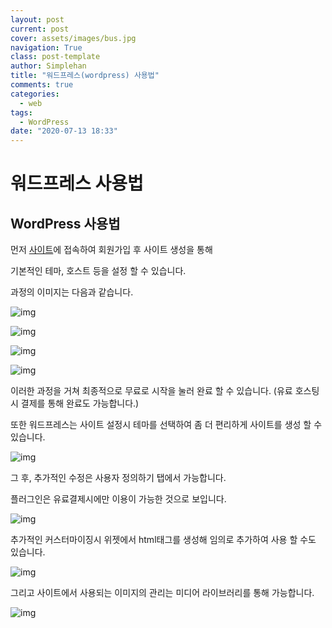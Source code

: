 ```yaml
---
layout: post
current: post
cover: assets/images/bus.jpg
navigation: True
class: post-template
author: Simplehan
title: "워드프레스(wordpress) 사용법"
comments: true
categories:
  - web
tags:
  - WordPress
date: "2020-07-13 18:33"
---
```


# 워드프레스 사용법

## WordPress 사용법

먼저 [사이트](https://brew.sh/)에 접속하여 회원가입 후 사이트 생성을 통해

기본적인 테마, 호스트 등을 설정 할 수 있습니다.

과정의 이미지는 다음과 같습니다.

![img](\assets\images\wordpress\a1.png)

![img](\assets\images\wordpress\a2.png)

![img](\assets\images\wordpress\a3.png)

![img](\assets\images\wordpress\a4.png)

이러한 과정을 거쳐 최종적으로 무료로 시작을 눌러 완료 할 수 있습니다. (유료 호스팅시 결제를 통해 완료도 가능합니다.)

또한 워드프레스는 사이트 설정시 테마를 선택하여 좀 더 편리하게 사이트를 생성 할 수 있습니다.

![img](\assets\images\wordpress\a5.png)

그 후, 추가적인 수정은 사용자 정의하기 탭에서 가능합니다.

플러그인은 유료결제시에만 이용이 가능한 것으로 보입니다.

![img](\assets\images\wordpress\a6.png)

추가적인 커스터마이징시 위젯에서 html태그를 생성해 임의로 추가하여 사용 할 수도 있습니다.

![img](\assets\images\wordpress\a7.png)

그리고 사이트에서 사용되는 이미지의 관리는 미디어 라이브러리를 통해 가능합니다.

![img](\assets\images\wordpress\a8.png)
